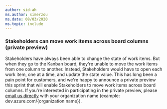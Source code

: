 ```yaml
---
author: sid-ah
ms.author: simerzou
ms.date: 08/03/2020
ms.topic: include
---
```


### Stakeholders can move work items across board columns (private preview)

Stakeholders have always been able to change the state of work items. But when they go to the Kanban board, they're unable to move the work items from one column to another. Instead, Stakeholders would have to open each work item, one at a time, and update the state value. This has long been a pain point for customers, and we're happy to announce a private preview this sprint that will enable Stakeholders to move work items across board columns. If you're interested in participating in the private preview, please <a href="mailto:dahellem@microsoft.com">email us directly</a> with your organization name (example: dev.azure.com/{organization name}).